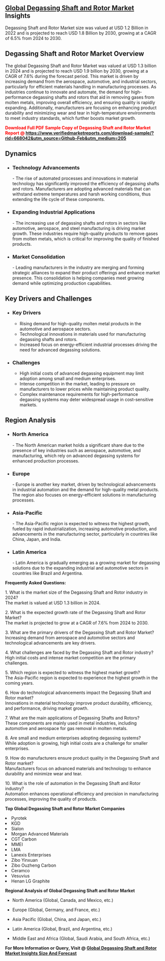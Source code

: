 <h2><a href="https://www.verifiedmarketreports.com/download-sample/?rid=668042&amp;utm_source=Github&amp;utm_medium=205" target="_blank">Global Degassing Shaft and Rotor Market</a> Insights</h2><p>Degassing Shaft and Rotor Market size was valued at USD 1.2 Billion in 2022 and is projected to reach USD 1.8 Billion by 2030, growing at a CAGR of 6.5% from 2024 to 2030.</p><p> <h2>Degassing Shaft and Rotor Market Overview</h2> <p>The global Degassing Shaft and Rotor Market was valued at USD 1.3 billion in 2024 and is projected to reach USD 1.9 billion by 2030, growing at a CAGR of 7.6% during the forecast period. This market is driven by increasing demand from the aerospace, automotive, and industrial sectors, particularly for efficient materials handling in manufacturing processes. As industries continue to innovate and automate, the demand for high-performance degassing shafts and rotors that aid in removing gases from molten metals, improving overall efficiency, and ensuring quality is rapidly expanding. Additionally, manufacturers are focusing on enhancing product durability and minimizing wear and tear in high-temperature environments to meet industry standards, which further boosts market growth.</p> <p><strong><p><span class=""><span style="color: #ff0000;"><strong>Download Full PDF Sample Copy of Degassing Shaft and Rotor Market Report</strong> @ </span><a href="https://www.verifiedmarketreports.com/download-sample/?rid=668042&amp;utm_source=Github-Feb&amp;utm_medium=205" target="_blank">https://www.verifiedmarketreports.com/download-sample/?rid=668042&amp;utm_source=Github-Feb&amp;utm_medium=205</a></span></p></strong></p> <h2>Dynamics</h2> <ul> <li><h3>Technology Advancements</h3> - The rise of automated processes and innovations in material technology has significantly improved the efficiency of degassing shafts and rotors. Manufacturers are adopting advanced materials that can withstand extreme temperatures and harsh working conditions, thus extending the life cycle of these components.</li> <li><h3>Expanding Industrial Applications</h3> - The increasing use of degassing shafts and rotors in sectors like automotive, aerospace, and steel manufacturing is driving market growth. These industries require high-quality products to remove gases from molten metals, which is critical for improving the quality of finished products.</li> <li><h3>Market Consolidation</h3> - Leading manufacturers in the industry are merging and forming strategic alliances to expand their product offerings and enhance market presence. This consolidation is helping companies meet growing demand while optimizing production capabilities.</li> </ul> <h2>Key Drivers and Challenges</h2> <ul> <li><h3>Key Drivers</h3> <ul> <li>Rising demand for high-quality molten metal products in the automotive and aerospace sectors.</li> <li>Technological innovations in materials used for manufacturing degassing shafts and rotors.</li> <li>Increased focus on energy-efficient industrial processes driving the need for advanced degassing solutions.</li> </ul> </li> <li><h3>Challenges</h3> <ul> <li>High initial costs of advanced degassing equipment may limit adoption among small and medium enterprises.</li> <li>Intense competition in the market, leading to pressure on manufacturers to lower prices while maintaining product quality.</li> <li>Complex maintenance requirements for high-performance degassing systems may deter widespread usage in cost-sensitive markets.</li> </ul> </li> </ul> <h2>Region Analysis</h2> <ul> <li><h3>North America</h3> - The North American market holds a significant share due to the presence of key industries such as aerospace, automotive, and manufacturing, which rely on advanced degassing systems for enhanced production processes.</li> <li><h3>Europe</h3> - Europe is another key market, driven by technological advancements in industrial automation and the demand for high-quality metal products. The region also focuses on energy-efficient solutions in manufacturing processes.</li> <li><h3>Asia-Pacific</h3> - The Asia-Pacific region is expected to witness the highest growth, fueled by rapid industrialization, increasing automotive production, and advancements in the manufacturing sector, particularly in countries like China, Japan, and India.</li> <li><h3>Latin America</h3> - Latin America is gradually emerging as a growing market for degassing solutions due to the expanding industrial and automotive sectors in countries like Brazil and Argentina.</li> </ul> <p><strong>Frequently Asked Questions:</strong></p> <p>1. What is the market size of the Degassing Shaft and Rotor industry in 2024? <br> The market is valued at USD 1.3 billion in 2024.</p> <p>2. What is the expected growth rate of the Degassing Shaft and Rotor Market? <br> The market is projected to grow at a CAGR of 7.6% from 2024 to 2030.</p> <p>3. What are the primary drivers of the Degassing Shaft and Rotor Market? <br> Increasing demand from aerospace and automotive sectors and technological advancements are key drivers.</p> <p>4. What challenges are faced by the Degassing Shaft and Rotor industry? <br> High initial costs and intense market competition are the primary challenges.</p> <p>5. Which region is expected to witness the highest market growth? <br> The Asia-Pacific region is expected to experience the highest growth in the coming years.</p> <p>6. How do technological advancements impact the Degassing Shaft and Rotor market? <br> Innovations in material technology improve product durability, efficiency, and performance, driving market growth.</p> <p>7. What are the main applications of Degassing Shafts and Rotors? <br> These components are mainly used in metal industries, including automotive and aerospace for gas removal in molten metals.</p> <p>8. Are small and medium enterprises adopting degassing systems? <br> While adoption is growing, high initial costs are a challenge for smaller enterprises.</p> <p>9. How do manufacturers ensure product quality in the Degassing Shaft and Rotor market? <br> Manufacturers focus on advanced materials and technology to enhance durability and minimize wear and tear.</p> <p>10. What is the role of automation in the Degassing Shaft and Rotor industry? <br> Automation enhances operational efficiency and precision in manufacturing processes, improving the quality of products.</p> </p><p><strong>Top Global Degassing Shaft and Rotor Market Companies</strong></p><div data-test-id=""><p><li>Pyrotek</li><li> KGD</li><li> Sialon</li><li> Morgan Advanced Materials</li><li> CGT Carbon</li><li> MMEI</li><li> LMA</li><li> Lanexis Enterprises</li><li> Zibo Yinxuan</li><li> Zibo Ouzheng Carbon</li><li> Ceramco</li><li> Vesuvius</li><li> Henan LG Graphite</li></p><div><strong>Regional Analysis of&nbsp;Global Degassing Shaft and Rotor Market</strong></div><ul><li dir="ltr"><p dir="ltr">North America&nbsp;(Global, Canada, and Mexico, etc.)</p></li><li dir="ltr"><p dir="ltr">Europe (Global, Germany, and France, etc.)</p></li><li dir="ltr"><p dir="ltr">Asia Pacific&nbsp;(Global, China, and Japan, etc.)</p></li><li dir="ltr"><p dir="ltr">Latin America&nbsp;(Global, Brazil, and Argentina, etc.)</p></li><li dir="ltr">Middle East and Africa&nbsp;(Global, Saudi Arabia, and South Africa, etc.)</li></ul><p><strong>For More Information or Query, Visit @&nbsp;</strong><strong><a href="https://www.verifiedmarketreports.com/product/degassing-shaft-and-rotor-market/?utm_source=Github&amp;utm_medium=205" target="_blank">Global Degassing Shaft and Rotor Market Insights Size And Forecast</a></strong></p></div>
